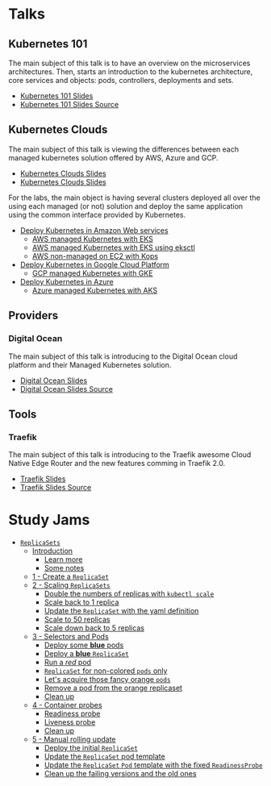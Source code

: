 # Talks

## Kubernetes 101

The main subject of this talk is to have an overview on the microservices architectures. Then, starts an introduction to the kubernetes architecture, core services and objects: pods, controllers, deployments and sets.

- [Kubernetes 101 Slides](https://talks.godoc.org/github.com/raelga/kubernetes-talks/101/kubernetes-101.slide)
- [Kubernetes 101 Slides Source](101/)

## Kubernetes Clouds

The main subject of this talk is viewing the differences between each managed kubernetes solution offered by AWS, Azure and GCP.

- [Kubernetes Clouds Slides](https://talks.godoc.org/github.com/raelga/kubernetes-talks/clouds/kubernetes-clouds.slide)
- [Kubernetes Clouds Slides](clouds/)

For the labs, the main object is having several clusters deployed all over the using each managed (or not) solution and deploy the same application using the common interface provided by Kubernetes.

- [Deploy Kubernetes in Amazon Web services](clouds/labs/aws/#deploy-kubernetes-in-aws)
  - [AWS managed Kubernetes with EKS](clouds/labs/aws/#managed-kubernetes-with-eks)
  - [AWS managed Kubernetes with EKS using eksctl](clouds/labs/aws/#amazon-web-services---eksctl-alpha)
  - [AWS non-managed on EC2 with Kops](clouds/labs/aws/#amazon-web-services---kops)
- [Deploy Kubernetes in Google Cloud Platform](clouds/labs/gcp/#deploy-kubernetes-in-google-cloud-platform)
  - [GCP managed Kubernetes with GKE](clouds/labs/gcp/#managed-kubernetes-with-google-kubernetes-engine-gke)
- [Deploy Kubernetes in Azure](clouds/labs/azure/#deploy-kubernetes-in-microsoft-azure)
  - [Azure managed Kubernetes with AKS](clouds/labs/azure/#managed-kubernetes-with-azure-kubernetes-service-aks)

## Providers

### Digital Ocean

The main subject of this talk is introducing to the Digital Ocean cloud platform and their Managed Kubernetes solution.

- [Digital Ocean Slides](https://talks.godoc.org/github.com/raelga/kubernetes-talks/providers/do/digital-ocean.slide)
- [Digital Ocean Slides Source](providers/do/)

## Tools

### Traefik

The main subject of this talk is introducing to the Traefik awesome Cloud Native Edge Router and the new features comming in Traefik 2.0.

- [Traefik Slides](https://talks.godoc.org/github.com/raelga/kubernetes-talks/traefik/traefik.slide)
- [Traefik Slides Source](traefik/)

# Study Jams

- [`ReplicaSets`](study-jams/k8s/default/replicasets/#replicasets)
  - [Introduction](study-jams/k8s/default/replicasets/#introduction)
    - [Learn more](study-jams/k8s/default/replicasets/#learn-more)
    - [Some notes](study-jams/k8s/default/replicasets/#some-notes)
  - [1 - Create a `ReplicaSet`](study-jams/k8s/default/replicasets/#1---create-a-replicaset)
  - [2 - Scaling `ReplicaSets`](study-jams/k8s/default/replicasets/#2---scaling-replicasets)
    - [Double the numbers of replicas with `kubectl scale`](study-jams/k8s/default/replicasets/#double-the-numbers-of-replicas-with-kubectl-scale)
    - [Scale back to 1 replica](study-jams/k8s/default/replicasets/#scale-back-to-1-replica)
    - [Update the `ReplicaSet` with the yaml definition](study-jams/k8s/default/replicasets/#update-the-replicaset-with-the-yaml-definition)
    - [Scale to 50 replicas](study-jams/k8s/default/replicasets/#scale-to-50-replicas)
    - [Scale down back to 5 replicas](study-jams/k8s/default/replicasets/#scale-down-back-to-5-replicas)
  - [3 - Selectors and Pods](study-jams/k8s/default/replicasets/#3---selectors-and-pods)
    - [Deploy some **blue** pods](study-jams/k8s/default/replicasets/#deploy-some-blue-pods)
    - [Deploy a **blue** `ReplicaSet`](study-jams/k8s/default/replicasets/#deploy-a-blue-replicaset)
    - [Run a _red_ pod](study-jams/k8s/default/replicasets/#run-a-red-pod)
    - [`ReplicaSet` for non-colored `pods` only](study-jams/k8s/default/replicasets/#replicaset-for-non-colored-pods-only)
    - [Let's acquire those fancy orange `pods`](study-jams/k8s/default/replicasets/#lets-acquire-those-fancy-orange-pods)
    - [Remove a pod from the orange replicaset](study-jams/k8s/default/replicasets/#remove-a-pod-from-the-orange-replicaset)
    - [Clean up](study-jams/k8s/default/replicasets/#clean-up)
  - [4 - Container probes](study-jams/k8s/default/replicasets/#4---container-probes)
    - [Readiness probe](study-jams/k8s/default/replicasets/#readiness-probe)
    - [Liveness probe](study-jams/k8s/default/replicasets/#liveness-probe)
    - [Clean up](study-jams/k8s/default/replicasets/#clean-up-1)
  - [5 - Manual rolling update](study-jams/k8s/default/replicasets/#5---manual-rolling-update)
    - [Deploy the initial `ReplicaSet`](study-jams/k8s/default/replicasets/#deploy-the-initial-replicaset)
    - [Update the `ReplicaSet` pod template](study-jams/k8s/default/replicasets/#update-the-replicaset-pod-template)
    - [Update the `ReplicaSet` `Pod` template with the fixed `ReadinessProbe`](study-jams/k8s/default/replicasets/#update-the-replicaset-pod-template-with-the-fixed-readinessprobe)
    - [Clean up the failing versions and the old ones](study-jams/k8s/default/replicasets/#clean-up-the-failing-versions-and-the-old-ones)
